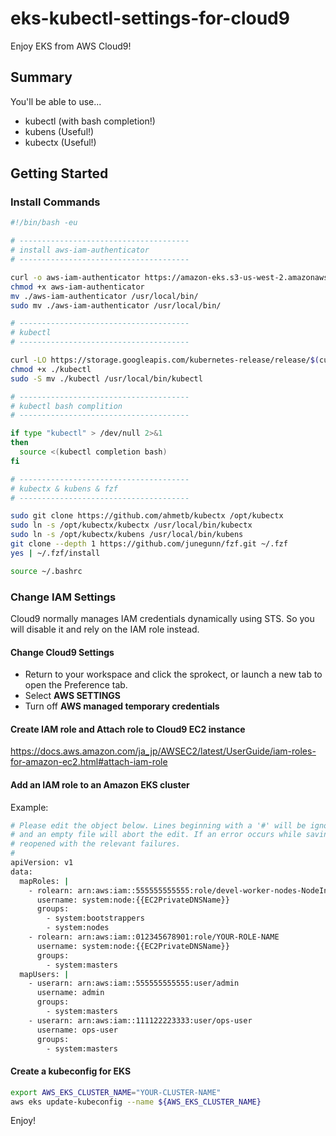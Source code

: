 # eks-kubectl-settings-for-cloud9
Enjoy EKS from AWS Cloud9!

## Summary
You'll be able to use...
- kubectl (with bash completion!)
- kubens (Useful!)
- kubectx (Useful!)

## Getting Started


### Install Commands

```bash
#!/bin/bash -eu

# --------------------------------------
# install aws-iam-authenticator
# --------------------------------------

curl -o aws-iam-authenticator https://amazon-eks.s3-us-west-2.amazonaws.com/1.10.3/2018-07-26/bin/linux/amd64/aws-iam-authenticator
chmod +x aws-iam-authenticator 
mv ./aws-iam-authenticator /usr/local/bin/
sudo mv ./aws-iam-authenticator /usr/local/bin/

# --------------------------------------
# kubectl
# --------------------------------------

curl -LO https://storage.googleapis.com/kubernetes-release/release/$(curl -s https://storage.googleapis.com/kubernetes-release/release/stable.txt)/bin/linux/amd64/kubectl
chmod +x ./kubectl
sudo -S mv ./kubectl /usr/local/bin/kubectl

# --------------------------------------
# kubectl bash complition
# --------------------------------------

if type "kubectl" > /dev/null 2>&1
then
  source <(kubectl completion bash)
fi

# --------------------------------------
# kubectx & kubens & fzf
# --------------------------------------

sudo git clone https://github.com/ahmetb/kubectx /opt/kubectx
sudo ln -s /opt/kubectx/kubectx /usr/local/bin/kubectx
sudo ln -s /opt/kubectx/kubens /usr/local/bin/kubens
git clone --depth 1 https://github.com/junegunn/fzf.git ~/.fzf
yes | ~/.fzf/install

```

``` bash
source ~/.bashrc
```

### Change IAM Settings
Cloud9 normally manages IAM credentials dynamically using STS.
So you will disable it and rely on the IAM role instead.

#### Change Cloud9 Settings
- Return to your workspace and click the sprokect, or launch a new tab to open the Preference tab.
- Select **AWS SETTINGS**
- Turn off **AWS managed temporary credentials**

#### Create IAM role and Attach role to Cloud9 EC2 instance

https://docs.aws.amazon.com/ja_jp/AWSEC2/latest/UserGuide/iam-roles-for-amazon-ec2.html#attach-iam-role

#### Add an IAM role to an Amazon EKS cluster

Example:
```bash
# Please edit the object below. Lines beginning with a '#' will be ignored,
# and an empty file will abort the edit. If an error occurs while saving this file will be
# reopened with the relevant failures.
#
apiVersion: v1
data:
  mapRoles: |
    - rolearn: arn:aws:iam::555555555555:role/devel-worker-nodes-NodeInstanceRole-74RF4UBDUKL6
      username: system:node:{{EC2PrivateDNSName}}
      groups:
        - system:bootstrappers
        - system:nodes
    - rolearn: arn:aws:iam::012345678901:role/YOUR-ROLE-NAME
      username: system:node:{{EC2PrivateDNSName}}
      groups:
        - system:masters
  mapUsers: |
    - userarn: arn:aws:iam::555555555555:user/admin
      username: admin
      groups:
        - system:masters
    - userarn: arn:aws:iam::111122223333:user/ops-user
      username: ops-user
      groups:
        - system:masters
```

#### Create a kubeconfig for EKS
```bash
export AWS_EKS_CLUSTER_NAME="YOUR-CLUSTER-NAME"
aws eks update-kubeconfig --name ${AWS_EKS_CLUSTER_NAME}
```

Enjoy!
